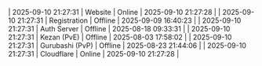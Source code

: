 | 2025-09-10 21:27:31 | Website | Online | 2025-09-10 21:27:28 |
| 2025-09-10 21:27:31 | Registration | Offline | 2025-09-09 16:40:23 |
| 2025-09-10 21:27:31 | Auth Server | Offline | 2025-08-18 09:33:31 |
| 2025-09-10 21:27:31 | Kezan (PvE) | Offline | 2025-08-03 17:58:02 |
| 2025-09-10 21:27:31 | Gurubashi (PvP) | Offline | 2025-08-23 21:44:06 |
| 2025-09-10 21:27:31 | Cloudflare | Online | 2025-09-10 21:27:28 |
